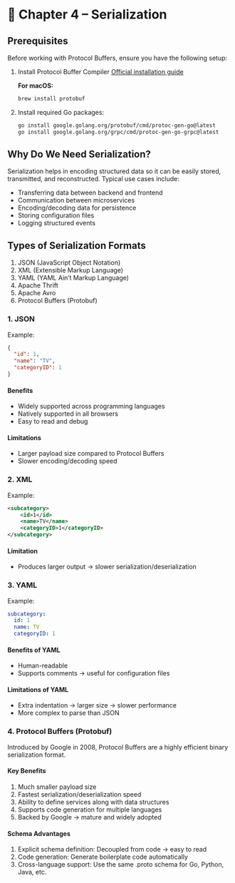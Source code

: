 # 📘 Chapter 4 – Serialization

## Prerequisites

Before working with Protocol Buffers, ensure you have the following setup:

1. Install Protocol Buffer Compiler
   [Official installation guide](https://protobuf.dev/installation/)

   **For macOS:**

   ```bash
   brew install protobuf
   ```

2. Install required Go packages:

   ```bash
   go install google.golang.org/protobuf/cmd/protoc-gen-go@latest
   go install google.golang.org/grpc/cmd/protoc-gen-go-grpc@latest
   ```

## Why Do We Need Serialization?

Serialization helps in encoding structured data so it can be easily stored, transmitted, and reconstructed. Typical use cases include:

- Transferring data between backend and frontend
- Communication between microservices
- Encoding/decoding data for persistence
- Storing configuration files
- Logging structured events

## Types of Serialization Formats

1. JSON (JavaScript Object Notation)
2. XML (Extensible Markup Language)
3. YAML (YAML Ain’t Markup Language)
4. Apache Thrift
5. Apache Avro
6. Protocol Buffers (Protobuf)

### 1. JSON

Example:

```json
{
  "id": 1,
  "name": "TV",
  "categoryID": 1
}
```

#### Benefits

- Widely supported across programming languages
- Natively supported in all browsers
- Easy to read and debug

#### Limitations

- Larger payload size compared to Protocol Buffers
- Slower encoding/decoding speed

### 2. XML

Example:

```xml
<subcategory>
    <id>1</id>
    <name>TV</name>
    <categoryID>1</categoryID>
</subcategory>
```

#### Limitation

- Produces larger output → slower serialization/deserialization

### 3. YAML

Example:

```yml
subcategory:
  id: 1
  name: TV
  categoryID: 1
```

#### Benefits of YAML

- Human-readable
- Supports comments → useful for configuration files

#### Limitations of YAML

- Extra indentation → larger size → slower performance
- More complex to parse than JSON

### 4. Protocol Buffers (Protobuf)

Introduced by Google in 2008, Protocol Buffers are a highly efficient binary serialization format.

#### Key Benefits

1. Much smaller payload size
1. Fastest serialization/deserialization speed
1. Ability to define services along with data structures
1. Supports code generation for multiple languages
1. Backed by Google → mature and widely adopted

#### Schema Advantages

1. Explicit schema definition: Decoupled from code → easy to read
1. Code generation: Generate boilerplate code automatically
1. Cross-language support: Use the same .proto schema for Go, Python, Java, etc.
